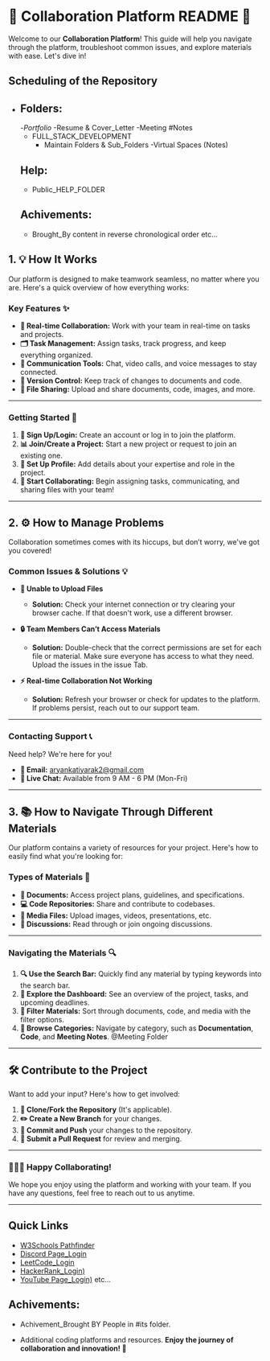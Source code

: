 # 🌟 **Collaboration Platform README** 🌟

Welcome to our **Collaboration Platform**! This guide will help you navigate through the platform, troubleshoot common issues, and explore materials with ease. Let's dive in!

## Scheduling of the Repository
- ## Folders:
  -*Portfolio*
  -Resume & Cover_Letter
  -Meeting  #Notes
  - FULL_STACK_DEVELOPMENT
    - Maintain Folders & Sub_Folders
  -Virtual Spaces (Notes)
  ## Help:
  - Public_HELP_FOLDER
  ## Achivements:
    - Brought_By
 content in reverse chronological order etc...

## 1. **💡 How It Works**

Our platform is designed to make teamwork seamless, no matter where you are. Here's a quick overview of how everything works:

### Key Features ✨
- **🤝 Real-time Collaboration:** Work with your team in real-time on tasks and projects.
- **🗂️ Task Management:** Assign tasks, track progress, and keep everything organized.
- **💬 Communication Tools:** Chat, video calls, and voice messages to stay connected.
- **🔄 Version Control:** Keep track of changes to documents and code.
- **📂 File Sharing:** Upload and share documents, code, images, and more.

---

### Getting Started 🚀
1. **🔑 Sign Up/Login:** Create an account or log in to join the platform.
2. **📊 Join/Create a Project:** Start a new project or request to join an existing one.
3. **👤 Set Up Profile:** Add details about your expertise and role in the project.
4. **💬 Start Collaborating:** Begin assigning tasks, communicating, and sharing files with your team!

---

## 2. **⚙️ How to Manage Problems**

Collaboration sometimes comes with its hiccups, but don’t worry, we've got you covered!

### Common Issues & Solutions 💡

- **🚫 Unable to Upload Files**
  - **Solution:** Check your internet connection or try clearing your browser cache. If that doesn't work, use a different browser.
  
- **🔒 Team Members Can’t Access Materials**
  - **Solution:** Double-check that the correct permissions are set for each file or material. Make sure everyone has access to what they need. Upload the issues in the issue Tab.

- **⚡ Real-time Collaboration Not Working**
  - **Solution:** Refresh your browser or check for updates to the platform. If problems persist, reach out to our support team.

---

### Contacting Support 📞

Need help? We're here for you!
- **📧 Email:** aryankatiyarak2@gmail.com
- **💬 Live Chat:** Available from 9 AM - 6 PM (Mon-Fri)

---

## 3. **📚 How to Navigate Through Different Materials**

Our platform contains a variety of resources for your project. Here's how to easily find what you're looking for:

### Types of Materials 📂

- **📝 Documents:** Access project plans, guidelines, and specifications.
- **💻 Code Repositories:** Share and contribute to codebases.
- **📸 Media Files:** Upload images, videos, presentations, etc.
- **💬 Discussions:** Read through or join ongoing discussions.

---

### Navigating the Materials 🔍

1. **🔍 Use the Search Bar:** Quickly find any material by typing keywords into the search bar.
2. **📅 Explore the Dashboard:** See an overview of the project, tasks, and upcoming deadlines.
3. **🔄 Filter Materials:** Sort through documents, code, and media with the filter options.
4. **📂 Browse Categories:** Navigate by category, such as **Documentation**, **Code**, and **Meeting Notes**.
@Meeting Folder
---

## **🛠️ Contribute to the Project**

Want to add your input? Here's how to get involved:

1. **🔄 Clone/Fork the Repository** (It's applicable).
2. **✏️ Create a New Branch** for your changes.
3. **📝 Commit and Push** your changes to the repository.
4. **🔔 Submit a Pull Request** for review and merging.

---

### 🧑‍🤝‍🧑 **Happy Collaborating!**

We hope you enjoy using the platform and working with your team. If you have any questions, feel free to reach out to us anytime.

---

## Quick Links
- [W3Schools Pathfinder](https://www.w3schools.com/)
- [Discord Page_Login](https://canary.discord.com/login)
- [LeetCode_Login](https://leetcode.com/u/login/)
- [HackerRank_Login)](https://www.hackerrank.com/auth/login)
- [YouTube Page_Login)](https://www.youtube.com/account?hl=id)
etc...

## Achivements:
- Achivement_Brought BY People in #its folder.

- Additional coding platforms and resources.
**Enjoy the journey of collaboration and innovation! 🌟**
